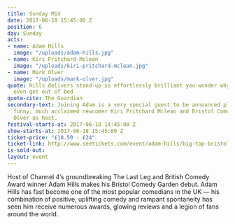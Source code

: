 ```yaml
---
title: Sunday Mid
date: 2017-06-18 15:45:00 Z
position: 6
day: Sunday
acts:
- name: Adam Hills
  image: "/uploads/adam-hills.jpg"
- name: Kiri Pritchard-Mclean
  image: "/uploads/kiri-pritchard-mclean.jpg"
- name: Mark Olver
  image: "/uploads/mark-olver.jpg"
quote: Hills delivers stand-up so effortlessly brilliant you wonder why some comedians
  even get out of bed
quote-cite: The Guardian
secondary-text: Joining Adam is a very special guest to be announced plus the bitingly
  funny, much acclaimed newcomer Kiri Pritchard Mclean and Bristol Comedy hero Mark
  Olver as host.
festival-starts-at: 2017-06-18 14:45:00 Z
show-starts-at: 2017-06-18 15:45:00 Z
ticket-price: "£18.50 - £24"
ticket-link: http://www.seetickets.com/event/adam-hills/big-top-bristol-comedy-garden/1079626/
is-sold-out: 
layout: event
---
```


Host of Channel 4’s groundbreaking The Last Leg and British Comedy Award winner Adam Hills makes his Bristol Comedy Garden debut. Adam Hills has fast become one of the most popular comedians in the UK — his combination of positive, uplifting comedy and rampant spontaneity has seen him receive numerous awards, glowing reviews and a legion of fans around the world.  